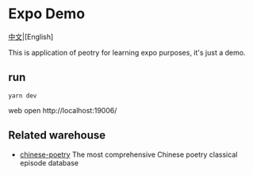 # Expo Demo

[中文](https://github.com/shellingfordly/react-native-expo-demo)|[English]

This is application of peotry for learning expo purposes, it's just a demo.

## run

```
yarn dev
```

web open http://localhost:19006/

## Related warehouse

- [chinese-poetry](https://github.com/anncwb/vue-vben-admin) The most comprehensive Chinese poetry classical episode database
